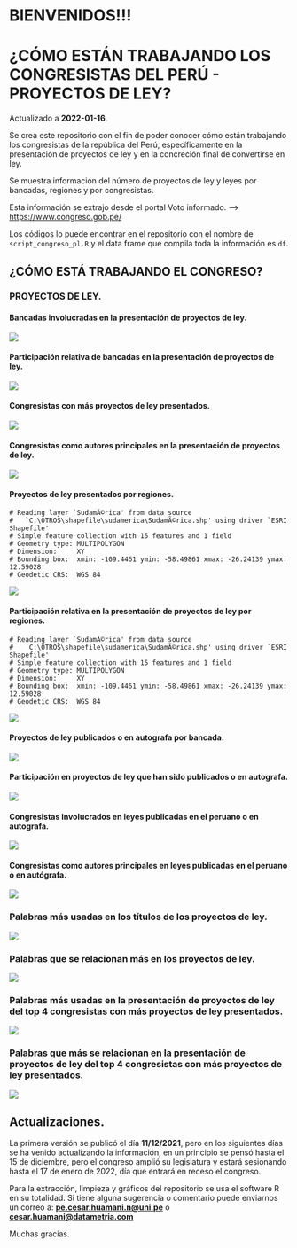 
# BIENVENIDOS!!!

# ¿CÓMO ESTÁN TRABAJANDO LOS CONGRESISTAS DEL PERÚ - PROYECTOS DE LEY?

Actualizado a **2022-01-16**.

Se crea este repositorio con el fin de poder conocer cómo están
trabajando los congresistas de la república del Perú, específicamente en
la presentación de proyectos de ley y en la concreción final de
convertirse en ley.

Se muestra información del número de proyectos de ley y leyes por
bancadas, regiones y por congresistas.

Esta información se extrajo desde el portal Voto informado. —&gt;
<https://www.congreso.gob.pe/>

Los códigos lo puede encontrar en el repositorio con el nombre de
`script_congreso_pl.R` y el data frame que compila toda la información
es `df`.

## ¿CÓMO ESTÁ TRABAJANDO EL CONGRESO?

### PROYECTOS DE LEY.

#### Bancadas involucradas en la presentación de proyectos de ley.

![](README-unnamed-chunk-3-1.png)<!-- -->

#### Participación relativa de bancadas en la presentación de proyectos de ley.

![](README-unnamed-chunk-4-1.png)<!-- -->

#### Congresistas con más proyectos de ley presentados.

![](README-unnamed-chunk-5-1.png)<!-- -->

#### Congresistas como autores principales en la presentación de proyectos de ley.

![](README-unnamed-chunk-6-1.png)<!-- -->

#### Proyectos de ley presentados por regiones.

    # Reading layer `SudamÃ©rica' from data source 
    #   `C:\OTROS\shapefile\sudamerica\SudamÃ©rica.shp' using driver `ESRI Shapefile'
    # Simple feature collection with 15 features and 1 field
    # Geometry type: MULTIPOLYGON
    # Dimension:     XY
    # Bounding box:  xmin: -109.4461 ymin: -58.49861 xmax: -26.24139 ymax: 12.59028
    # Geodetic CRS:  WGS 84

![](README-unnamed-chunk-7-1.png)<!-- -->

#### Participación relativa en la presentación de proyectos de ley por regiones.

    # Reading layer `SudamÃ©rica' from data source 
    #   `C:\OTROS\shapefile\sudamerica\SudamÃ©rica.shp' using driver `ESRI Shapefile'
    # Simple feature collection with 15 features and 1 field
    # Geometry type: MULTIPOLYGON
    # Dimension:     XY
    # Bounding box:  xmin: -109.4461 ymin: -58.49861 xmax: -26.24139 ymax: 12.59028
    # Geodetic CRS:  WGS 84

![](README-unnamed-chunk-8-1.png)<!-- -->

#### Proyectos de ley publicados o en autografa por bancada.

![](README-unnamed-chunk-9-1.png)<!-- -->

#### Participación en proyectos de ley que han sido publicados o en autografa.

![](README-unnamed-chunk-10-1.png)<!-- -->

#### Congresistas involucrados en leyes publicadas en el peruano o en autografa.

![](README-unnamed-chunk-11-1.png)<!-- -->

#### Congresistas como autores principales en leyes publicadas en el peruano o en autógrafa.

![](README-unnamed-chunk-12-1.png)<!-- -->

### Palabras más usadas en los títulos de los proyectos de ley.

![](README-unnamed-chunk-14-1.png)<!-- -->

### Palabras que se relacionan más en los proyectos de ley.

![](README-unnamed-chunk-15-1.png)<!-- -->

### Palabras más usadas en la presentación de proyectos de ley del top 4 congresistas con más proyectos de ley presentados.

![](README-unnamed-chunk-16-1.png)<!-- -->

### Palabras que más se relacionan en la presentación de proyectos de ley del top 4 congresistas con más proyectos de ley presentados.

![](README-unnamed-chunk-17-1.png)<!-- -->

## Actualizaciones.

La primera versión se publicó el día **11/12/2021**, pero en los
siguientes días se ha venido actualizando la información, en un
principio se pensó hasta el 15 de diciembre, pero el congreso amplió su
legislatura y estará sesionando hasta el 17 de enero de 2022, día que
entrará en receso el congreso.

Para la extracción, limpieza y gráficos del repositorio se usa el
software R en su totalidad. Si tiene alguna sugerencia o comentario
puede enviarnos un correo a: **<pe.cesar.huamani.n@uni.pe>** o
**<cesar.huamani@datametria.com>**

Muchas gracias.

